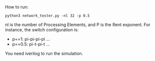 How to run:
```
python3 network_tester.py -nl 32 -p 0.5
```
nl is the number of Processing Elements, and P is the Rent exponent. 
For instance, the switch configuration is:
- p==1: pi-pi-pi-pi ...
- p==0.5: pi-t-pi-t ...

You need iverilog to run the simulation.
